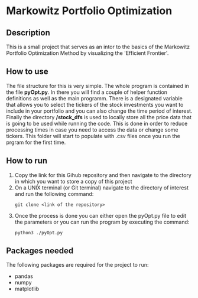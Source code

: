# Markowitz Portfolio Optimization

## Description
This is a small project that serves as an intor to the basics of the Markowitz Portfolio Optimization Method by visualizing the 'Efficient Frontier'.

## How to use
The file structure for this is very simple. The whole program is contained in the file **pyOpt.py**. In there you will find a couple of helper function definitions as well as the main programm. There is a designated variable that allows you to select the tickers of the stock investments you want to include in your portfolio and you can also change the time period of interest. 
Finally the directory **/stock_dfs** is used to locally store all the price data that is going to be used while running the code. This is done in order to reduce processing times in case you need to access the data or change some tickers. This folder will start to populate with .csv files once you run the prgram for the first time. 

## How to run
1. Copy the link for this Gihub repository and then navigate to the directory in which you want to store a copy of this project
2. On a UNIX terminal (or Git terminal) navigate to the directory of interest and run the following command:
    ```
    git clone <link of the repository>
    ```
3. Once the process is done you can either open the pyOpt.py file to edit the parameters or you can run the program by executing the command:
    ```
    python3 ./pyOpt.py
    ```

## Packages needed
The following packages are required for the project to run:
* pandas
* numpy
* matplotlib
